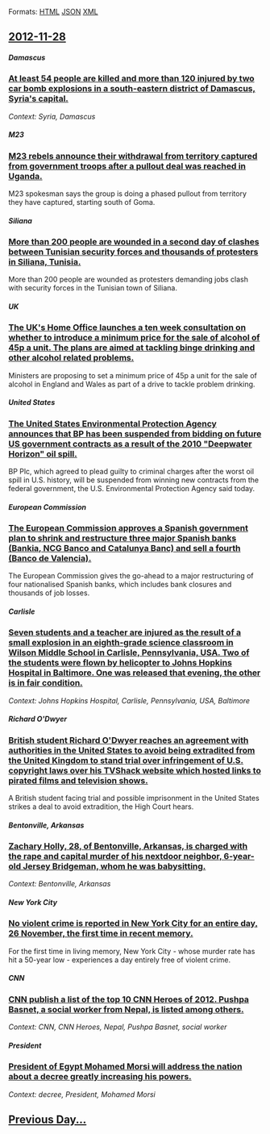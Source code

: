 
Formats: [HTML](2012/11/28/index.html)  [JSON](2012/11/28/index.json)  [XML](2012/11/28/index.xml)  

## [2012-11-28](/news/2012/11/28/index.md)

##### Damascus
### [At least 54 people are killed and more than 120 injured by two car bomb explosions in a south-eastern district of Damascus, Syria's capital. ](/news/2012/11/28/at-least-54-people-are-killed-and-more-than-120-injured-by-two-car-bomb-explosions-in-a-south-eastern-district-of-damascus-syria-s-capital.md)
_Context: Syria, Damascus_

##### M23
### [M23 rebels announce their withdrawal from territory captured from government troops after a pullout deal was reached in Uganda. ](/news/2012/11/28/m23-rebels-announce-their-withdrawal-from-territory-captured-from-government-troops-after-a-pullout-deal-was-reached-in-uganda.md)
M23 spokesman says the group is doing a phased pullout from territory they have captured, starting south of Goma.

##### Siliana
### [More than 200 people are wounded in a second day of clashes between Tunisian security forces and thousands of protesters in Siliana, Tunisia. ](/news/2012/11/28/more-than-200-people-are-wounded-in-a-second-day-of-clashes-between-tunisian-security-forces-and-thousands-of-protesters-in-siliana-tunisia.md)
More than 200 people are wounded as protesters demanding jobs clash with security forces in the Tunisian town of Siliana.

##### UK
### [The UK's Home Office launches a ten week consultation on whether to introduce a minimum price for the sale of alcohol of 45p a unit. The plans are aimed at tackling binge drinking and other alcohol related problems. ](/news/2012/11/28/the-uk-s-home-office-launches-a-ten-week-consultation-on-whether-to-introduce-a-minimum-price-for-the-sale-of-alcohol-of-45p-a-unit-the-pla.md)
Ministers are proposing to set a minimum price of 45p a unit for the sale of alcohol in England and Wales as part of a drive to tackle problem drinking.

##### United States
### [The United States Environmental Protection Agency announces that BP has been suspended from bidding on future US government contracts as a result of the 2010 "Deepwater Horizon" oil spill. ](/news/2012/11/28/the-united-states-environmental-protection-agency-announces-that-bp-has-been-suspended-from-bidding-on-future-us-government-contracts-as-a-r.md)
BP Plc, which agreed to plead guilty to criminal charges after the worst oil spill in U.S. history, will be suspended from winning new contracts from the federal government, the U.S. Environmental Protection Agency said today.

##### European Commission
### [The European Commission approves a Spanish government plan to shrink and restructure three major Spanish banks (Bankia, NCG Banco and Catalunya Banc) and sell a fourth (Banco de Valencia). ](/news/2012/11/28/the-european-commission-approves-a-spanish-government-plan-to-shrink-and-restructure-three-major-spanish-banks-bankia-ncg-banco-and-catalu.md)
The European Commission gives the go-ahead to a major restructuring of four nationalised Spanish banks, which includes bank closures and thousands of job losses.

##### Carlisle
### [Seven students and a teacher are injured as the result of a small explosion in an eighth-grade science classroom in Wilson Middle School in Carlisle, Pennsylvania, USA. Two of the students were flown by helicopter to Johns Hopkins Hospital in Baltimore. One was released that evening, the other is in fair condition. ](/news/2012/11/28/seven-students-and-a-teacher-are-injured-as-the-result-of-a-small-explosion-in-an-eighth-grade-science-classroom-in-wilson-middle-school-in.md)
_Context: Johns Hopkins Hospital, Carlisle, Pennsylvania, USA, Baltimore_

##### Richard O'Dwyer
### [British student Richard O'Dwyer reaches an agreement with authorities in the United States to avoid being extradited from the United Kingdom to stand trial over infringement of U.S. copyright laws over his TVShack website which hosted links to pirated films and television shows. ](/news/2012/11/28/british-student-richard-o-dwyer-reaches-an-agreement-with-authorities-in-the-united-states-to-avoid-being-extradited-from-the-united-kingdom.md)
A British student facing trial and possible imprisonment in the United States strikes a deal to avoid extradition, the High Court hears.

##### Bentonville, Arkansas
### [Zachary Holly, 28, of Bentonville, Arkansas, is charged with the rape and capital murder of his nextdoor neighbor, 6-year-old Jersey Bridgeman, whom he was babysitting. ](/news/2012/11/28/zachary-holly-28-of-bentonville-arkansas-is-charged-with-the-rape-and-capital-murder-of-his-nextdoor-neighbor-6-year-old-jersey-bridgem.md)
_Context: Bentonville, Arkansas_

##### New York City
### [No violent crime is reported in New York City for an entire day, 26 November, the first time in recent memory. ](/news/2012/11/28/no-violent-crime-is-reported-in-new-york-city-for-an-entire-day-26-november-the-first-time-in-recent-memory.md)
For the first time in living memory, New York City - whose murder rate has hit a 50-year low - experiences a day entirely free of violent crime.

##### CNN
### [CNN publish a list of the top 10 CNN Heroes of 2012. Pushpa Basnet, a social worker from Nepal, is listed among others. ](/news/2012/11/28/cnn-publish-a-list-of-the-top-10-cnn-heroes-of-2012-pushpa-basnet-a-social-worker-from-nepal-is-listed-among-others.md)
_Context: CNN, CNN Heroes, Nepal, Pushpa Basnet, social worker_

##### President
### [President of Egypt Mohamed Morsi will address the nation about a decree greatly increasing his powers. ](/news/2012/11/28/president-of-egypt-mohamed-morsi-will-address-the-nation-about-a-decree-greatly-increasing-his-powers.md)
_Context: decree, President, Mohamed Morsi_

## [Previous Day...](/news/2012/11/27/index.md)

